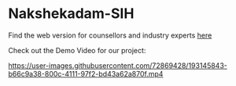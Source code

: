 # Nakshekadam-SIH

Find the web version for counsellors and industry experts [here](https://github.com/Rushour0/nakshekadam_web)

Check out the Demo Video for our project: 

https://user-images.githubusercontent.com/72869428/193145843-b66c9a38-800c-4111-97f2-bd43a62a870f.mp4


